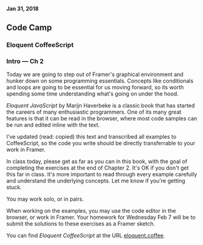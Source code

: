 #### Jan 31, 2018
## Code Camp
### Eloquent CoffeeScript
### Intro — Ch 2

Today we are going to step out of Framer's graphical environment and hunker down on some programming essentials. Concepts like conditionals and loops are going to be essential for us moving forward, so its worth spending some time understanding what's going on under the hood.

_Eloquent JavaScript_ by Marijn Haverbeke is a classic book that has started the careers of many enthusiastic programmers. One of its many great features is that it can be read in the browser, where most code samples can be run and edited inline with the text.

I've updated (read: copied) this text and transcribed all examples to CoffeeScript, so the code you write should be directly transferrable to your work in Framer.

In class today, please get as far as you can in this book, with the goal of completing the exercises at the end of Chapter 2. It's OK if you don't get this far in class. It's more important to read through every example carefully and understand the underlying concepts. Let me know if you're getting stuck.

You may work solo, or in pairs.

When working on the examples, you may use the code editor in the browser, or work in Framer. Your homework for Wednesday Feb 7 will be to submit the solutions to these exercises as a Framer sketch.

You can find _Eloquent CoffeeScript_ at the URL [eloquent.coffee](httlp://eloquent.coffee).
